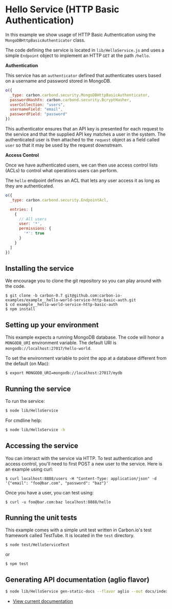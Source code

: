 # Hello Service (HTTP Basic Authentication)

In this example we show usage of HTTP Basic Authentication using the `MongoDBHttpBasicAuthenticator` class.

The code defining the service is located in `lib/HelloService.js` and uses a simple `Endpoint` object
to implement an HTTP `GET` at the path `/hello`.

**Authentication**

This service has an `authenticator` defined that authenticates users based on a username and password stored in MongoDB.

```js
o({
  _type: carbon.carbond.security.MongoDBHttpBasicAuthenticator,
  passwordHashFn: carbon.carbond.security.BcryptHasher,
  userCollection: "users",
  usernameField: "email",
  passwordField: "password"
})
```

This authenticator ensures that an API key is presented for each request to the service and that the
supplied API key matches a user in the system. The authenticated user is then attached to the `request`
object as a field called `user` so that it may be used by the request downstream.

**Access Control**

Once we have authenticated users, we can then use access control lists (ACLs) to control what operations users can perform.

The `hello` endpoint defines an ACL that lets any user access it as long as they are authenticated.

```js
o({
  _type: carbon.carbond.security.EndpointAcl,

  entries: [
    {
      // All users
      user: '*',
      permissions: {
        '*': true
      }
    }
  ]
})
```

## Installing the service

We encourage you to clone the git repository so you can play around with the code.

```
$ git clone -b carbon-0.7 git@github.com:carbon-io-examples/example__hello-world-service-http-basic-auth.git
$ cd example__hello-world-service-http-basic-auth
$ npm install
```

## Setting up your environment

This example expects a running MongoDB database. The code will honor a `MONGODB_URI` environment variable. The default URI is `mongodb://localhost:27017/hello-world`.

To set the environment variable to point the app at a database different from the default (on Mac):

```
$ export MONGODB_URI=mongodb://localhost:27017/mydb
```

## Running the service

To run the service:

```sh
$ node lib/HelloService
```

For cmdline help:

```sh
$ node lib/HelloService -h
```

## Accessing the service

You can interact with the service via HTTP. To test authentication and access control, you'll need to first POST a new user to the service. Here is an example using curl:

```
$ curl localhost:8888/users -H "Content-Type: application/json" -d '{"email": "foo@bar.com", "password": "baz"}'
```

Once you have a user, you can test using:

```
$ curl -u foo@bar.com:baz localhost:8888/hello
```


## Running the unit tests

This example comes with a simple unit test written in Carbon.io's test framework called TestTube. It is located in the `test` directory.

```
$ node test/HelloServiceTest
```

or

```
$ npm test
```

## Generating API documentation (aglio flavor)

```sh
$ node lib/HelloService gen-static-docs --flavor aglio --out docs/index.html
```

* [View current documentation](
http://htmlpreview.github.io/?https://raw.githubusercontent.com/carbon-io-examples/example__hello-world-service-http-basic-auth/blob/carbon-0.7/docs/index.html)
